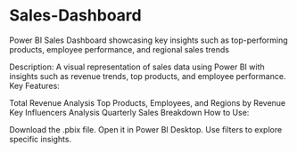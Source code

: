 # Sales-Dashboard
Power BI Sales Dashboard showcasing key insights such as top-performing products, employee performance, and regional sales trends


Description: A visual representation of sales data using Power BI with insights such as revenue trends, top products, and employee performance.
Key Features:

Total Revenue Analysis
Top Products, Employees, and Regions by Revenue
Key Influencers Analysis
Quarterly Sales Breakdown
How to Use:

Download the .pbix file.
Open it in Power BI Desktop.
Use filters to explore specific insights.


